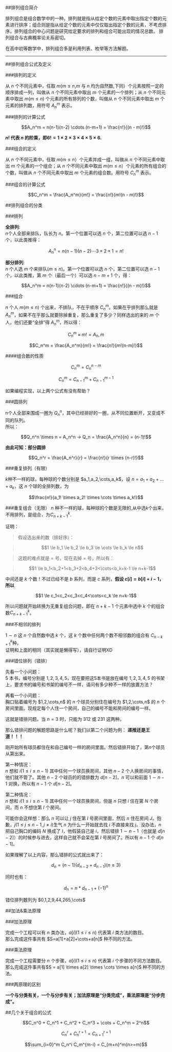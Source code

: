 
##排列组合简介

排列组合是组合数学中的一种。排列就是指从给定个数的元素中取出指定个数的元素进行排序；组合则是指从给定个数的元素中仅仅取出指定个数的元素，不考虑排序。排列组合的中心问题是研究给定要求的排列和组合可能出现的情况总数。 排列组合与古典概率论关系密切。

在高中初等数学中，排列组合多是利用列表、枚举等方法解题。

---

##排列组合公式及定义


###排列的定义

从 $n$ 个不同元素中，任取 $m$($m≤n$,$m$ 与 $n$ 均为自然数,下同）个元素按照一定的顺序排成一列，叫做从 $n$ 个不同元素中取出 $m$ 个元素的一个排列；从 $n$ 个不同元素中取出 $m$($m≤n$) 个元素的所有排列的个数，叫做从 $n$ 个不同元素中取出 $m$ 个元素的排列数，用符号 $A_n^m$ 表示。

###排列的计算公式

$$A_n^m = n(n-1)(n-2) \cdots (n-m+1) = \frac{n!}{(n - m)!}$$

**$n!$ 代表 $n$ 的阶乘，即$6! = 1 \times 2 \times 3 \times 4 \times 5 \times 6$.**

###组合的定义

从 $n$ 个不同元素中，任取 $m$($m≤n$）个元素并成一组，叫做从 $n$ 个不同元素中取出 $m$ 个元素的一个组合；从 $n$ 个不同元素中取出 $m$($m≤n$）个元素的所有组合的个数，叫做从 $n$ 个不同元素中取出 $m$ 个元素的组合数。用符号 $C_n^m$ 表示。

###组合的计算公式

$$C_n^m = \frac{A_n^m}{m!} = \frac{n!}{m!(n - m)!}$$

##排列组合的分类

###排列

**全排列**:<br>
$n$个人全部来排队，队长为 $n$。第一个位置可以选 $n$ 个，第二位置可以选 $n-1$ 个，以此类推得：

$$A_n^n = n(n-1)(n-2) \cdots 3 × 2 × 1 = n!$$

**部分排列**:<br>
$n$ 个人选 $m$ 个来排队($m \le n$)。第一个位置可以选 $n$ 个，第二位置可以选 $n-1$ 个，以此类推，第 $m$ 个（最后一个）可以选 $n-m+1$ 个，得：

$$A_n^m = n(n-1)(n-2) \cdots (n-m+1) = \frac{n!}{(n - m)!}$$

###组合

$n$ 个人 $m$($m \le n$) 个出来，不排队，不在乎顺序 $C_n^m$。如果在乎排列那么就是 $A_n^m$，如果不在乎那么就要除掉重复，那么重复了多少？同样选出的来的 $m$ 个人，他们还要“全排”得 $A_n^m$，所以得：

$$C_n^m \times m! = A_n,m$$

$$C_n^m = \frac{A_n^m}{m!} = \frac{n!}{m!(n-m)!}$$

####组合数的性质

$$C_n^m = C_{n}^{n-m}$$

$$C_n^m = C_{n-1}^{m} + C_{n-1}^{m-1}$$

如果编程实现，以上两个公式有没有帮助？

###圆排列

n个人全部来围成一圈为 $Q_n^n$，其中已经排好的一圈，从不同位置断开，又变成不同的队列。<br>
所以：

$$Q_n^n \times n = A_n^n → Q_n = \frac{A_n^n}{n} = (n-1)!$$

**由此可知：部分圆排**

$$Q_n^r = \frac{A_n^r}{r} = \frac{n!}{r \times (n-r)!}$$

###重复排列（有限）

$k$种不一样的球，每种球的个数分别是 $a_1,a_2,\cots,a_k$，设 $n=a_1+a_2+…+a_k$，这 $n$ 个球的全排列数，为

$$\frac{n!}{a_1! \times a_2! \times \cots \times a_k!}$$

###重复组合（无限）
$n$ 种不一样的球，每种球的个数是无限的,从中选$k$个出来，不用排列，是组合，为$C_{n+k-1}^{k}$.

证明：
>假设选出来的数（排好序）：

>$$1 \le b_1 \le b_2 \le b_3 \le \cots \le b_k \le n$$

>这题的难点就是 $=$ 号，现在去掉 $=$ 号，所以有：

>$$1 \le b_1<b_2+1<b_3+2<b_4+3<\cots<b_k+k-1 \le n+k-1$$

中间还是 $k$ 个数！不过已经不是 $b$ 系列，而是 $c$ 系列，**假设 $c[i]=b[i]+i-1$，所以**

$$1 \le c_1<c_2<c_3<c_4<\cots<c_k \le n+k-1$$

所以问题就开始转换为无重复组合问题，即在 $n+k-1$ 个元素中选中 $k$ 个的组合数$C_{n+k-1}^{k}$。

###不相邻的排列

$1 \sim n$ 这 $n$ 个自然数中选 $k$ 个，这 $k$ 个数中任何两个数不相邻数的组合有 $C_{n-k+1}^{k}$种。<br>
证明和上面的相同（其实就是懒得写），请自行证明XD

###错位排列（错排）

先看一个小问题：<br>
$5$ 本书，编号分别是 $1,2,3,4,5$，现在要把这5本书是放在编号 $1,2,3,4,5$ 的书架上，要求书的编号和书架的编号不一样，请问有多少种不一样的放置方法？

再看一个小问题：<br>
胸口贴着编号为 $1,2,\cots,n$ 的 $n$ 个球员分别住在编号为 $1,2,\cots,n$ 的 $n$ 个房间里面。现规定每个人住一个房间，自己的编号不能和房间的编号一样。

这就是错排问题。当 $n=3$ 时，只能为 312 或 231 这两种。

那么错排问题的解题思路是什么呢？我们以第二个问题为例：
**递推还是王道！！！**

刚开始所有球员都住在和自己编号一样的房间里面。然后错排开始了，第$n$个球员从第出来。

第一种情况：<br>
$n$ 想和 $i(1 \le i \le n-1)$ 其中任何一个球员换房间，其他 $n-2$ 个人换房间的事情，他们就不管了。其他 $n-2$ 个球员的的错排数为 $d[n-2]$，$n$ 可以和前面 $1 \sim n-1$ 对换，所以有 $n-1$ 个 $d[n-2]$。

第二种情况：<br>
$n$ 想和 $i(1 \le i \le n-1)$ 其中任何一个球员换房间，但是 $n$ 只想 $i$ 住在第 $N$ 个房间，而 $n$ 不想住第 $I$ 个房间。

可能你会这样想：那么 $n$ 可以让 $j$ 住在第 $I$ 号房间里面，然后 $n$ 住在房间 $J$。抱歉，$j(1 \le j \le n-1,j\neq i)$生气 $n$ 为什么一开始就去找 $i$ 不直接来找 $j$。没办法，$n$ 把自己胸口的编码 $N$ 换成了 $I$，他假装自己是 $i$，然后错排 $1 \sim n-1$（也就是 $d[n-2]$）的时候参与进去，这样自己就不会呆在第 $I$ 号房间了。所以有 $n-1$ 个 $d[n-1]$。

如果理解了以上内容，那么错排的公式就出来了：

$$d_n = (n-1)(d_{n-2} + d_{n-1}) (n\geq3)$$

同时也有：

$$d_n = n * d_{n-1} + (-1)^n$$

错位排列数列为 $0,1,2,9,44,265,\cots$

##加法&乘法原理

###加法原理

完成一个工程可以有 $n$ 类办法，$a[i](1 \le i \le n)$ 代表第 $i$ 类方法的数目。<br>
那么完成这件事共有 $S=a[1]+a[2]+\cots+a[n]$ 种不同的方法。

###乘法原理

完成一个工程需要分 $n$ 个步骤，$a[i](1 \le i \le n)$ 代表第 $i$ 个步骤的不同方法数目。<br>
那么完成这件事共有$S = a[1] \times a[2] \times \cots \times a[n]$ 种不同的方法。

###两原理的区别

**一个与分类有关，一个与分步有关；加法原理是“分类完成”，乘法原理是“分步完成”。**

##几个关于组合的公式

$$C_n^0 + C_n^1 + C_n^2 + C_n^3 + \cots + C_n^m = 2^n$$

$$C_n^r + C_n^{r+1} = C_{n+1}^{r+1}$$

$$\sum_{i=0}^m C_n^i C_m^{m-i} = C_{m+n}^m(n>=m)$$
